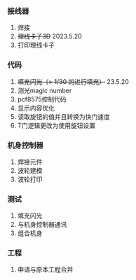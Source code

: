 ### 接线器
1. 焊接
2.  ~~理线卡子3D~~ 2023.5.20
3. 打印理线卡子

### 代码
1. ~~填充闪光（> 1/30 的进行填充）~~ 23.5.20
2. 测光magic number
3. pcf8575控制代码
4. 显示内容优化
5. 读取旋钮的值并且转换为快门速度
6. T门逻辑更改为使用旋钮设置

### 机身控制器
1. 焊接元件
2. 波轮建模
3. 波轮打印

### 测试
1. 填充闪光
2. 与机身控制器通讯
3. 组合机身

### 工程
1. 申请与原本工程合并
